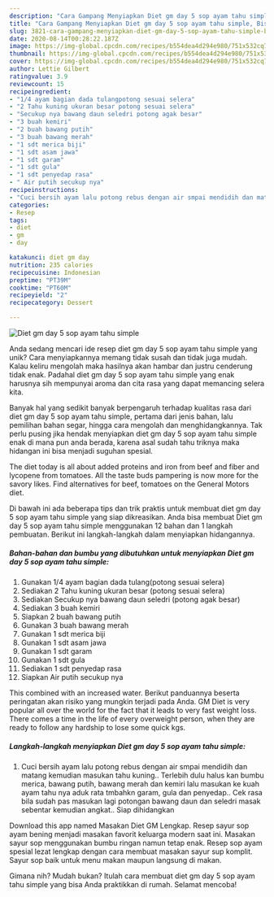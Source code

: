 ```yaml
---
description: "Cara Gampang Menyiapkan Diet gm day 5 sop ayam tahu simple, Bisa Manjain Lidah"
title: "Cara Gampang Menyiapkan Diet gm day 5 sop ayam tahu simple, Bisa Manjain Lidah"
slug: 3821-cara-gampang-menyiapkan-diet-gm-day-5-sop-ayam-tahu-simple-bisa-manjain-lidah
date: 2020-08-14T00:28:22.187Z
image: https://img-global.cpcdn.com/recipes/b554dea4d294e980/751x532cq70/diet-gm-day-5-sop-ayam-tahu-simple-foto-resep-utama.jpg
thumbnail: https://img-global.cpcdn.com/recipes/b554dea4d294e980/751x532cq70/diet-gm-day-5-sop-ayam-tahu-simple-foto-resep-utama.jpg
cover: https://img-global.cpcdn.com/recipes/b554dea4d294e980/751x532cq70/diet-gm-day-5-sop-ayam-tahu-simple-foto-resep-utama.jpg
author: Lettie Gilbert
ratingvalue: 3.9
reviewcount: 15
recipeingredient:
- "1/4 ayam bagian dada tulangpotong sesuai selera"
- "2 Tahu kuning ukuran besar potong sesuai selera"
- "Secukup nya bawang daun seledri potong agak besar"
- "3 buah kemiri"
- "2 buah bawang putih"
- "3 buah bawang merah"
- "1 sdt merica biji"
- "1 sdt asam jawa"
- "1 sdt garam"
- "1 sdt gula"
- "1 sdt penyedap rasa"
- " Air putih secukup nya"
recipeinstructions:
- "Cuci bersih ayam lalu potong rebus dengan air smpai mendidih dan matang kemudian masukan tahu kuning.. Terlebih dulu halus kan bumbu merica, bawang putih, bawang merah dan kemiri lalu masukan ke kuah ayam tahu nya aduk rata tmbahkn garam, gula dan penyedap.. Cek rasa bila sudah pas masukan lagi potongan bawang daun dan seledri masak sebentar kemudian angkat.. Siap dihidangkan"
categories:
- Resep
tags:
- diet
- gm
- day

katakunci: diet gm day 
nutrition: 235 calories
recipecuisine: Indonesian
preptime: "PT39M"
cooktime: "PT60M"
recipeyield: "2"
recipecategory: Dessert

---
```



![Diet gm day 5 sop ayam tahu simple](https://img-global.cpcdn.com/recipes/b554dea4d294e980/751x532cq70/diet-gm-day-5-sop-ayam-tahu-simple-foto-resep-utama.jpg)

Anda sedang mencari ide resep diet gm day 5 sop ayam tahu simple yang unik? Cara menyiapkannya memang tidak susah dan tidak juga mudah. Kalau keliru mengolah maka hasilnya akan hambar dan justru cenderung tidak enak. Padahal diet gm day 5 sop ayam tahu simple yang enak harusnya sih mempunyai aroma dan cita rasa yang dapat memancing selera kita.

Banyak hal yang sedikit banyak berpengaruh terhadap kualitas rasa dari diet gm day 5 sop ayam tahu simple, pertama dari jenis bahan, lalu pemilihan bahan segar, hingga cara mengolah dan menghidangkannya. Tak perlu pusing jika hendak menyiapkan diet gm day 5 sop ayam tahu simple enak di mana pun anda berada, karena asal sudah tahu triknya maka hidangan ini bisa menjadi suguhan spesial.

The diet today is all about added proteins and iron from beef and fiber and lycopene from tomatoes. All the taste buds pampering is now more for the savory likes. Find alternatives for beef, tomatoes on the General Motors diet.


Di bawah ini ada beberapa tips dan trik praktis untuk membuat diet gm day 5 sop ayam tahu simple yang siap dikreasikan. Anda bisa membuat Diet gm day 5 sop ayam tahu simple menggunakan 12 bahan dan 1 langkah pembuatan. Berikut ini langkah-langkah dalam menyiapkan hidangannya.

<!--inarticleads1-->

##### Bahan-bahan dan bumbu yang dibutuhkan untuk menyiapkan Diet gm day 5 sop ayam tahu simple:

1. Gunakan 1/4 ayam bagian dada tulang(potong sesuai selera)
1. Sediakan 2 Tahu kuning ukuran besar (potong sesuai selera)
1. Sediakan Secukup nya bawang daun seledri (potong agak besar)
1. Sediakan 3 buah kemiri
1. Siapkan 2 buah bawang putih
1. Gunakan 3 buah bawang merah
1. Gunakan 1 sdt merica biji
1. Gunakan 1 sdt asam jawa
1. Gunakan 1 sdt garam
1. Gunakan 1 sdt gula
1. Sediakan 1 sdt penyedap rasa
1. Siapkan  Air putih secukup nya


This combined with an increased water. Berikut panduannya beserta peringatan akan risiko yang mungkin terjadi pada Anda. GM Diet is very popular all over the world for the fact that it leads to very fast weight loss. There comes a time in the life of every overweight person, when they are ready to follow any hardship to lose some quick kgs. 

<!--inarticleads2-->

##### Langkah-langkah menyiapkan Diet gm day 5 sop ayam tahu simple:

1. Cuci bersih ayam lalu potong rebus dengan air smpai mendidih dan matang kemudian masukan tahu kuning.. Terlebih dulu halus kan bumbu merica, bawang putih, bawang merah dan kemiri lalu masukan ke kuah ayam tahu nya aduk rata tmbahkn garam, gula dan penyedap.. Cek rasa bila sudah pas masukan lagi potongan bawang daun dan seledri masak sebentar kemudian angkat.. Siap dihidangkan


Download this app named Masakan Diet GM Lengkap. Resep sayur sop ayam bening menjadi masakan favorit keluarga modern saat ini. Masakan sayur sop menggunakan bumbu ringan namun tetap enak. Resep sop ayam spesial lezat lengkap dengan cara membuat masakan sayur sup komplit. Sayur sop baik untuk menu makan maupun langsung di makan. 

Gimana nih? Mudah bukan? Itulah cara membuat diet gm day 5 sop ayam tahu simple yang bisa Anda praktikkan di rumah. Selamat mencoba!
